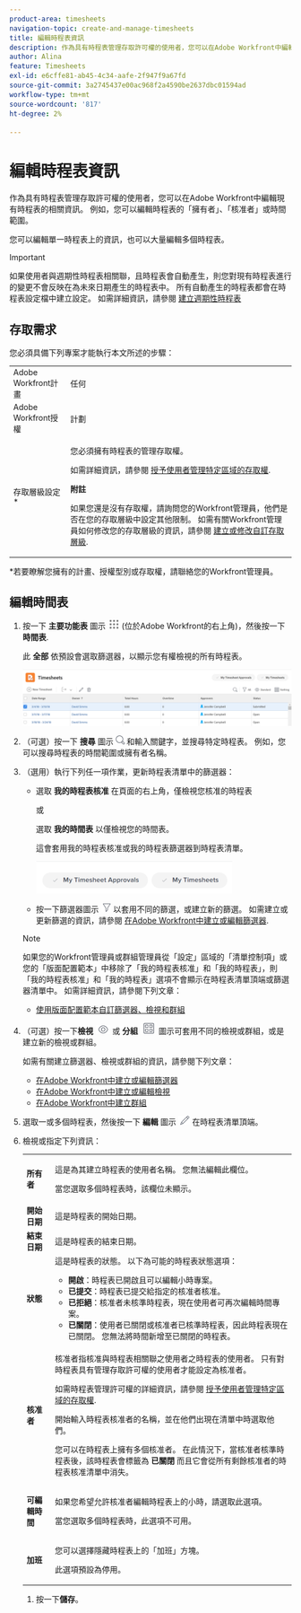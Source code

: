 ```yaml
---
product-area: timesheets
navigation-topic: create-and-manage-timesheets
title: 編輯時程表資訊
description: 作為具有時程表管理存取許可權的使用者，您可以在Adobe Workfront中編輯現有時程表的相關資訊。 例如，您可以編輯時程表的「擁有者」、「核准者」或時間範圍。
author: Alina
feature: Timesheets
exl-id: e6cffe81-ab45-4c34-aafe-2f947f9a67fd
source-git-commit: 3a2745437e00ac968f2a4590be2637dbc01594ad
workflow-type: tm+mt
source-wordcount: '817'
ht-degree: 2%

---
```


# 編輯時程表資訊

作為具有時程表管理存取許可權的使用者，您可以在Adobe Workfront中編輯現有時程表的相關資訊。 例如，您可以編輯時程表的「擁有者」、「核准者」或時間範圍。

您可以編輯單一時程表上的資訊，也可以大量編輯多個時程表。

>[!IMPORTANT]
>
>如果使用者與週期性時程表相關聯，且時程表會自動產生，則您對現有時程表進行的變更不會反映在為未來日期產生的時程表中。 所有自動產生的時程表都會在時程表設定檔中建立設定。 如需詳細資訊，請參閱 [建立週期性時程表](../create-and-manage-timesheets/create-timesheet-profiles.md)


## 存取需求

您必須具備下列專案才能執行本文所述的步驟：

<table style="table-layout:auto"> 
 <col> 
 <col> 
 <tbody> 
  <tr> 
   <td role="rowheader">Adobe Workfront計畫</td> 
   <td> <p>任何</p> </td> 
  </tr> 
  <tr> 
   <td role="rowheader">Adobe Workfront授權</td> 
   <td> <p>計劃 </p> </td> 
  </tr> 
  <tr> 
   <td role="rowheader">存取層級設定*</td> 
   <td> <p>您必須擁有時程表的管理存取權。 </p> <p>如需詳細資訊，請參閱 <a href="../../administration-and-setup/add-users/configure-and-grant-access/grant-users-admin-access-certain-areas.md" class="MCXref xref">授予使用者管理特定區域的存取權</a>.</p> <p><b>附註</b>

如果您還是沒有存取權，請詢問您的Workfront管理員，他們是否在您的存取層級中設定其他限制。 如需有關Workfront管理員如何修改您的存取層級的資訊，請參閱 <a href="../../administration-and-setup/add-users/configure-and-grant-access/create-modify-access-levels.md" class="MCXref xref">建立或修改自訂存取層級</a>.</p> </td>
</tr> 
 </tbody> 
</table>

&#42;若要瞭解您擁有的計畫、授權型別或存取權，請聯絡您的Workfront管理員。

## 編輯時間表

1. 按一下 **主要功能表** 圖示 ![](assets/main-menu-icon.png) (位於Adobe Workfront的右上角)，然後按一下 **時間表**.

   此 **全部** 依預設會選取篩選器，以顯示您有權檢視的所有時程表。

   ![](assets/timesheet-list-one-timesheet-selected-nwe-350x70.png)

1. （可選）按一下 **搜尋** 圖示 ![](assets/search-icon.png) 和輸入關鍵字，並搜尋特定時程表。 例如，您可以搜尋時程表的時間範圍或擁有者名稱。

1. （選用）執行下列任一項作業，更新時程表清單中的篩選器：

   * 選取 **我的時程表核准** 在頁面的右上角，僅檢視您核准的時程表

     或

     選取 **我的時間表** 以僅檢視您的時間表。

     這會套用我的時程表核准或我的時程表篩選器到時程表清單。

     ![](assets/my-timesheet-approvals-my-timesheets-pills-on-timesheets-list-nwe-350x58.png)

   * 按一下篩選器圖示 ![](assets/filter-nwepng.png) 以套用不同的篩選，或建立新的篩選。 如需建立或更新篩選的資訊，請參閱 [在Adobe Workfront中建立或編輯篩選器](../../reports-and-dashboards/reports/reporting-elements/create-filters.md).

   >[!NOTE]
   >
   >如果您的Workfront管理員或群組管理員從「設定」區域的「清單控制項」或您的「版面配置範本」中移除了「我的時程表核准」和「我的時程表」，則「我的時程表核准」和「我的時程表」選項不會顯示在時程表清單頂端或篩選器清單中。 如需詳細資訊，請參閱下列文章：
   >
   >   
   >   
   * [使用版面配置範本自訂篩選器、檢視和群組](../../administration-and-setup/customize-workfront/use-layout-templates/customize-fvg-list-controls-layout-template.md)
   >   
   >

1. （可選）按一下&#x200B;**檢視** ![](assets/view-icon.png) 或 **分組** ![](assets/grouping.png) 圖示可套用不同的檢視或群組，或是建立新的檢視或群組。

   如需有關建立篩選器、檢視或群組的資訊，請參閱下列文章：

   * [在Adobe Workfront中建立或編輯篩選器](../../reports-and-dashboards/reports/reporting-elements/create-filters.md)
   * [在Adobe Workfront中建立或編輯檢視](../../reports-and-dashboards/reports/reporting-elements/create-edit-views.md)
   * [在Adobe Workfront中建立群組](../../reports-and-dashboards/reports/reporting-elements/create-groupings.md)

1. 選取一或多個時程表，然後按一下 **編輯** 圖示 ![](assets/edit-icon.png) 在時程表清單頂端。
1. 檢視或指定下列資訊：

   <table style="table-layout:auto"> 
    <col> 
    <col> 
    <tbody> 
     <tr> 
      <td role="rowheader"><strong>所有者</strong> </td> 
      <td> <p>這是為其建立時程表的使用者名稱。 您無法編輯此欄位。 </p> <p>當您選取多個時程表時，該欄位未顯示。 </p> </td> 
     </tr> 
     <tr> 
      <td role="rowheader"><strong>開始日期</strong> </td> 
      <td>這是時程表的開始日期。</td> 
     </tr> 
     <tr> 
      <td role="rowheader"><strong>結束日期</strong> </td> 
      <td> 這是時程表的結束日期。</td> 
     </tr>
<tr> 
      <td role="rowheader"><strong>狀態</strong> </td> 
      <td> 這是時程表的狀態。
      以下為可能的時程表狀態選項： 
      <ul><li><b>開啟</b>：時程表已開啟且可以編輯小時專案。</li>
      <li><b>已提交</b>：時程表已提交給指定的核准者核准。</li>
      <li><b>已拒絕</b>：核准者未核準時程表，現在使用者可再次編輯時間專案。</li>
      <li><b>已關閉</b>：使用者已關閉或核准者已核準時程表，因此時程表現在已關閉。 您無法將時間新增至已關閉的時程表。</li>
   </td> 
     </tr> 
     <tr> 
      <td role="rowheader"><strong>核准者</strong> </td> 
      <td> <p>核准者指核准與時程表相關聯之使用者之時程表的使用者。 只有對時程表具有管理存取許可權的使用者才能設定為核准者。 </p> <p>如需時程表管理許可權的詳細資訊，請參閱 <a href="../../administration-and-setup/add-users/configure-and-grant-access/grant-users-admin-access-certain-areas.md" class="MCXref xref">授予使用者管理特定區域的存取權</a>.</p> <p>開始輸入時程表核准者的名稱，並在他們出現在清單中時選取他們。</p> <p>您可以在時程表上擁有多個核准者。 在此情況下，當核准者核準時程表後，該時程表會標籤為 <strong>已關閉</strong> 而且它會從所有剩餘核准者的時程表核准清單中消失。</p> </td> 
     </tr> 
     <tr> 
      <td role="rowheader"><strong>可編輯時間</strong> </td> 
      <td> <p>如果您希望允許核准者編輯時程表上的小時，請選取此選項。</p> <p>當您選取多個時程表時，此選項不可用。 </p> </td> 
     </tr> 
     <tr data-mc-conditions=""> 
      <td role="rowheader"><span style="font-weight: bold;">加班</span> </td> 
      <td> <p>您可以選擇隱藏時程表上的「加班」方塊。</p> <p>此選項預設為停用。</p> </td> 
     </tr> 
    </tbody> 
   </table>

1. 按一下&#x200B;**儲存**。
